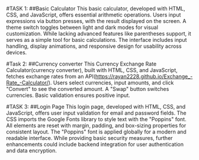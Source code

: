 #TASK 1: ##Basic Calculator
This basic calculator, developed with HTML, CSS, and JavaScript, offers essential arithmetic operations. Users input expressions via button presses, with the result displayed on the screen. A theme switch toggles between light and dark modes for visual customization. While lacking advanced features like parentheses support, it serves as a simple tool for basic calculations. The interface includes input handling, display animations, and responsive design for usability across devices.

#Task 2: ##Currency converter
This Currency Exchange Rate Calculator(currency converter), built with HTML, CSS, and JavaScript, fetches exchange rates from an API(https://rayan2228.github.io/Exchange_-Rate_-Calculator/). Users select currencies, input amounts, and click "Convert" to see the converted amount. A "Swap" button switches currencies. Basic validation ensures positive input.

#TASK 3: ##Login Page
This login page, developed with HTML, CSS, and JavaScript, offers user input validation for email and password fields. The CSS imports the Google Fonts library to style text with the "Poppins" font. All elements are reset with margin, padding, and box-sizing properties for consistent layout. The "Poppins" font is applied globally for a modern and readable interface. While providing basic security measures, further enhancements could include backend integration for user authentication and data encryption.
